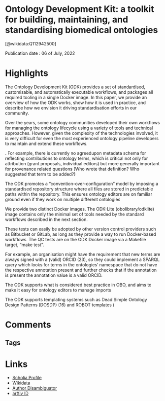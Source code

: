 
Ontology Development Kit: a toolkit for building, maintaining, and standardising biomedical ontologies
======================================================================================================
  
  [@wikidata:Q112942500]  
  
Publication date : 06 of July, 2022  

# Highlights
The Ontology Development Kit (ODK)
provides a set of standardised, customisable, and automatically executable workflows, and
packages all required tooling in a single Docker image. In this paper, we provide an overview
of how the ODK works, show how it is used in practice, and describe how we envision it driving
standardisation efforts in our community.

Over the years, some ontology communities developed their own workflows for managing the ontology lifecycle using a variety of tools and technical approaches. However, given the complexity of the technologies involved, it is very difficult for even the most experienced ontology pipeline
developers to maintain and extend these workflows.


. For example, there is currently no agreedupon metadata schema for reflecting contributions to ontology terms, which is critical not only
for attribution (grant proposals, individual editors) but more generally important for provenance
related questions (Who wrote that definition? Who suggested that term to be added?)

The ODK promotes a “convention-over-configuration” model by imposing a standardised
repository structure where all files are stored in predictable paths within the repository. This
ensures ontology editors are on familiar ground even if they work on multiple different
ontologies

We provide two distinct Docker images. The ODK-Lite (obolibrary/odklite) image contains only
the minimal set of tools needed by the standard workflows described in the next section.

These tests can easily be adopted by other version control
providers such as Bitbucket or GitLab, as long as they provide a way to run Docker-based
workflows. The QC tests are on the ODK Docker image via a Makefile target, “make test”.


For example, an organisation might have the requirement that new terms are always signed with a (valid) ORCID (23), so they
could implement a SPARQL query which looks for terms in the ontologies’ namespace that do
not have the respective annotation present and further checks that if the annotation is present
the annotation value is a valid ORCID. 

The ODK supports what is considered best practice in OBO, and aims to make it easy for
ontology editors to manage imports

The ODK supports templating systems such as Dead Simple Ontology Design Patterns
(DOSDP) (16) and ROBOT templates (

  
# Comments

## Tags

# Links
  
 * [Scholia Profile](https://scholia.toolforge.org/work/Q112942500)  
 * [Wikidata](https://www.wikidata.org/wiki/Q112942500)  
 * [Author Disambiguator](https://author-disambiguator.toolforge.org/work_item_oauth.php?id=Q112942500&batch_id=&match=1&author_list_id=&doit=Get+author+links+for+work)  
 * [arXiv ID](https://arxiv.org/pdf/2207.02056.pdf)  
